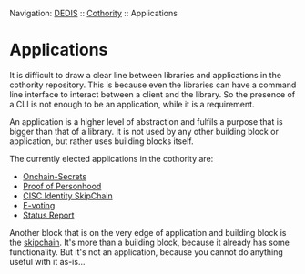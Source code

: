 Navigation: [DEDIS](https://github.com/dedis/doc) ::
[Cothority](https://github.com/dedis/cothority) ::
Applications

# Applications

It is difficult to draw a clear line between libraries and applications in the
cothority repository. This is because even the libraries can have a command
line interface to interact between a client and the library. So the presence
of a CLI is not enough to be an application, while it is a requirement.

An application is a higher level of abstraction and fulfils a purpose that is
bigger than that of a library. It is not used by any other building block or
application, but rather uses building blocks itself.

The currently elected applications in the cothority are:
- [Onchain-Secrets](../ocs/README.md)
- [Proof of Personhood](../pop/README.md)
- [CISC Identity SkipChain](../cisc/README.md)
- [E-voting](../evoting/README.md)
- [Status Report](../status/README.md)

Another block that is on the very edge of application and building block is the
[skipchain](../skipchain/README.md). It's more than a building block, because it
already has some functionality. But it's not an application, because you cannot
do anything useful with it as-is...
